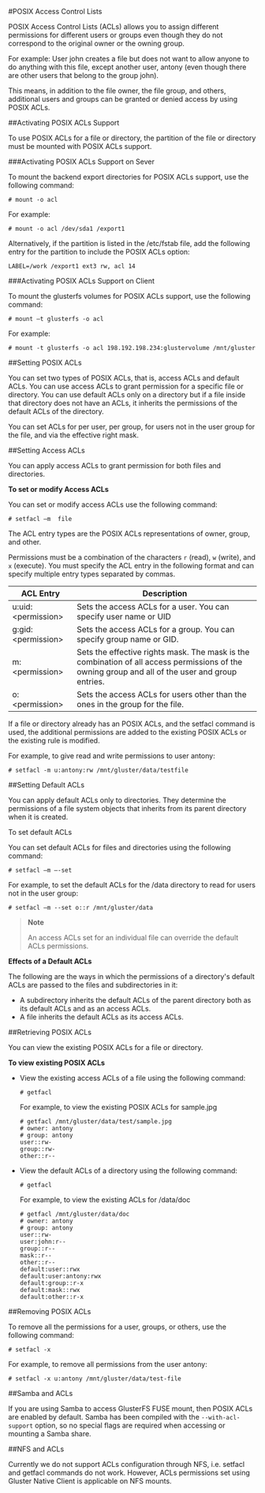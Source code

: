 #POSIX Access Control Lists

POSIX Access Control Lists (ACLs) allows you to assign different
permissions for different users or groups even though they do not
correspond to the original owner or the owning group.

For example: User john creates a file but does not want to allow anyone
to do anything with this file, except another user, antony (even though
there are other users that belong to the group john).

This means, in addition to the file owner, the file group, and others,
additional users and groups can be granted or denied access by using
POSIX ACLs.

##Activating POSIX ACLs Support

To use POSIX ACLs for a file or directory, the partition of the file or
directory must be mounted with POSIX ACLs support.

###Activating POSIX ACLs Support on Sever

To mount the backend export directories for POSIX ACLs support, use the
following command:

`# mount -o acl `

For example:

`# mount -o acl /dev/sda1 /export1 `

Alternatively, if the partition is listed in the /etc/fstab file, add
the following entry for the partition to include the POSIX ACLs option:

`LABEL=/work /export1 ext3 rw, acl 14 `

###Activating POSIX ACLs Support on Client

To mount the glusterfs volumes for POSIX ACLs support, use the following
command:

`# mount –t glusterfs -o acl `

For example:

`# mount -t glusterfs -o acl 198.192.198.234:glustervolume /mnt/gluster`

##Setting POSIX ACLs

You can set two types of POSIX ACLs, that is, access ACLs and default
ACLs. You can use access ACLs to grant permission for a specific file or
directory. You can use default ACLs only on a directory but if a file
inside that directory does not have an ACLs, it inherits the permissions
of the default ACLs of the directory.

You can set ACLs for per user, per group, for users not in the user
group for the file, and via the effective right mask.

##Setting Access ACLs

You can apply access ACLs to grant permission for both files and
directories.

**To set or modify Access ACLs**

You can set or modify access ACLs use the following command:

`# setfacl –m  file `

The ACL entry types are the POSIX ACLs representations of owner, group,
and other.

Permissions must be a combination of the characters `r` (read), `w`
(write), and `x` (execute). You must specify the ACL entry in the
following format and can specify multiple entry types separated by
commas.

  ACL Entry | Description
  --- | ---
  u:uid:\<permission\> | Sets the access ACLs for a user. You can specify user name or UID
  g:gid:\<permission\> | Sets the access ACLs for a group. You can specify group name or GID.
  m:\<permission\> | Sets the effective rights mask. The mask is the combination of all access permissions of the owning group and all of the user and group entries.
  o:\<permission\> | Sets the access ACLs for users other than the ones in the group for the file.

If a file or directory already has an POSIX ACLs, and the setfacl
command is used, the additional permissions are added to the existing
POSIX ACLs or the existing rule is modified.

For example, to give read and write permissions to user antony:

`# setfacl -m u:antony:rw /mnt/gluster/data/testfile `

##Setting Default ACLs

You can apply default ACLs only to directories. They determine the
permissions of a file system objects that inherits from its parent
directory when it is created.

To set default ACLs

You can set default ACLs for files and directories using the following
command:

`# setfacl –m –-set `

For example, to set the default ACLs for the /data directory to read for
users not in the user group:

`# setfacl –m --set o::r /mnt/gluster/data `

> **Note**
>
> An access ACLs set for an individual file can override the default
> ACLs permissions.

**Effects of a Default ACLs**

The following are the ways in which the permissions of a directory's
default ACLs are passed to the files and subdirectories in it:

-   A subdirectory inherits the default ACLs of the parent directory
    both as its default ACLs and as an access ACLs.
-   A file inherits the default ACLs as its access ACLs.

##Retrieving POSIX ACLs

You can view the existing POSIX ACLs for a file or directory.

**To view existing POSIX ACLs**

-   View the existing access ACLs of a file using the following command:

    `# getfacl `

    For example, to view the existing POSIX ACLs for sample.jpg

        # getfacl /mnt/gluster/data/test/sample.jpg
        # owner: antony
        # group: antony
        user::rw-
        group::rw-
        other::r--

-   View the default ACLs of a directory using the following command:

    `# getfacl `

    For example, to view the existing ACLs for /data/doc

        # getfacl /mnt/gluster/data/doc
        # owner: antony
        # group: antony
        user::rw-
        user:john:r--
        group::r--
        mask::r--
        other::r--
        default:user::rwx
        default:user:antony:rwx
        default:group::r-x
        default:mask::rwx
        default:other::r-x

##Removing POSIX ACLs

To remove all the permissions for a user, groups, or others, use the
following command:

`# setfacl -x `

For example, to remove all permissions from the user antony:

`# setfacl -x u:antony /mnt/gluster/data/test-file`

##Samba and ACLs

If you are using Samba to access GlusterFS FUSE mount, then POSIX ACLs
are enabled by default. Samba has been compiled with the
`--with-acl-support` option, so no special flags are required when
accessing or mounting a Samba share.

##NFS and ACLs

Currently we do not support ACLs configuration through NFS, i.e. setfacl
and getfacl commands do not work. However, ACLs permissions set using
Gluster Native Client is applicable on NFS mounts.
